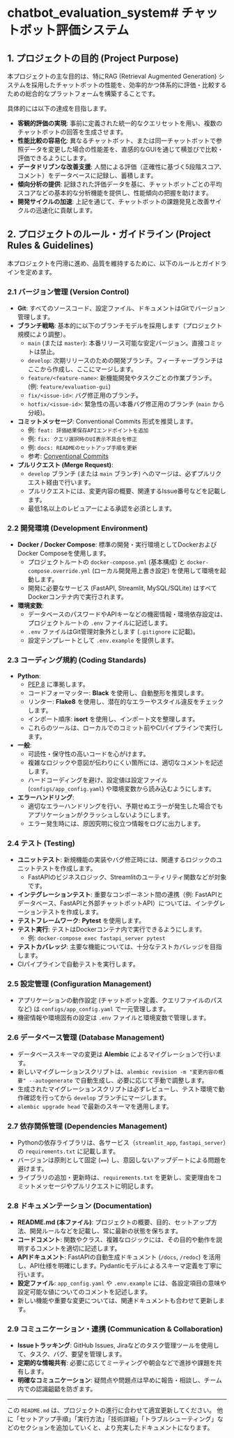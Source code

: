# chatbot_evaluation_system# チャットボット評価システム

## 1. プロジェクトの目的 (Project Purpose)

本プロジェクトの主な目的は、特にRAG (Retrieval Augmented Generation) システムを採用したチャットボットの性能を、効率的かつ体系的に評価・比較するための総合的なプラットフォームを構築することです。

具体的には以下の達成を目指します。

* **客観的評価の実現**: 事前に定義された統一的なクエリセットを用い、複数のチャットボットの回答を生成させます。
* **性能比較の容易化**: 異なるチャットボット、または同一チャットボットで参照データを変更した場合の性能差を、直感的なGUIを通じて横並びで比較・評価できるようにします。
* **データドリブンな改善支援**: 人間による評価（正確性に基づく5段階スコア、コメント）をデータベースに記録し、蓄積します。
* **傾向分析の提供**: 記録された評価データを基に、チャットボットごとの平均スコアなどの基本的な分析機能を提供し、性能傾向の把握を助けます。
* **開発サイクルの加速**: 上記を通じて、チャットボットの課題発見と改善サイクルの迅速化に貢献します。

## 2. プロジェクトのルール・ガイドライン (Project Rules & Guidelines)

本プロジェクトを円滑に進め、品質を維持するために、以下のルールとガイドラインを定めます。

### 2.1 バージョン管理 (Version Control)

* **Git**: すべてのソースコード、設定ファイル、ドキュメントはGitでバージョン管理します。
* **ブランチ戦略**: 基本的に以下のブランチモデルを採用します（プロジェクト規模により調整）。
    * `main` (または `master`): 本番リリース可能な安定バージョン。直接コミットは禁止。
    * `develop`: 次期リリースのための開発ブランチ。フィーチャーブランチはここから作成し、ここにマージします。
    * `feature/<feature-name>`: 新機能開発やタスクごとの作業ブランチ。 (例: `feature/evaluation-gui`)
    * `fix/<issue-id>`: バグ修正用のブランチ。
    * `hotfix/<issue-id>`: 緊急性の高い本番バグ修正用のブランチ (`main` から分岐)。
* **コミットメッセージ**: Conventional Commits 形式を推奨します。
    * 例: `feat: 評価結果保存APIエンドポイントを追加`
    * 例: `fix: クエリ選択時のUI表示不具合を修正`
    * 例: `docs: READMEのセットアップ手順を更新`
    * 参考: [Conventional Commits](https://www.conventionalcommits.org/)
* **プルリクエスト (Merge Request)**:
    * `develop` ブランチ (または `main` ブランチ) へのマージは、必ずプルリクエスト経由で行います。
    * プルリクエストには、変更内容の概要、関連するIssue番号などを記載します。
    * 最低1名以上のレビュアーによる承認を必須とします。

### 2.2 開発環境 (Development Environment)

* **Docker / Docker Compose**: 標準の開発・実行環境としてDockerおよびDocker Composeを使用します。
    * プロジェクトルートの `docker-compose.yml` (基本構成) と `docker-compose.override.yml` (ローカル開発用上書き設定) を使用して環境を起動します。
    * 開発に必要なサービス (FastAPI, Streamlit, MySQL/SQLite) はすべてDockerコンテナ内で実行されます。
* **環境変数**:
    * データベースのパスワードやAPIキーなどの機密情報・環境依存設定は、プロジェクトルートの `.env` ファイルに記述します。
    * `.env` ファイルはGit管理対象外とします (`.gitignore` に記載)。
    * 設定テンプレートとして `.env.example` を提供します。

### 2.3 コーディング規約 (Coding Standards)

* **Python**:
    * [PEP 8](https://www.python.org/dev/peps/pep-0008/) に準拠します。
    * コードフォーマッター: **Black** を使用し、自動整形を推奨します。
    * リンター: **Flake8** を使用し、潜在的なエラーやスタイル違反をチェックします。
    * インポート順序: **isort** を使用し、インポート文を整理します。
    * これらのツールは、ローカルでのコミット前やCIパイプラインで実行します。
* **一般**:
    * 可読性・保守性の高いコードを心がけます。
    * 複雑なロジックや意図が伝わりにくい箇所には、適切なコメントを記述します。
    * ハードコーディングを避け、設定値は設定ファイル (`configs/app_config.yaml`) や環境変数から読み込むようにします。
* **エラーハンドリング**:
    * 適切なエラーハンドリングを行い、予期せぬエラーが発生した場合でもアプリケーションがクラッシュしないようにします。
    * エラー発生時には、原因究明に役立つ情報をログに出力します。

### 2.4 テスト (Testing)

* **ユニットテスト**: 新規機能の実装やバグ修正時には、関連するロジックのユニットテストを作成します。
    * FastAPIのビジネスロジック、Streamlitのユーティリティ関数などが対象です。
* **インテグレーションテスト**: 重要なコンポーネント間の連携（例: FastAPIとデータベース、FastAPIと外部チャットボットAPI）については、インテグレーションテストを作成します。
* **テストフレームワーク**: **Pytest** を使用します。
* **テスト実行**: テストはDockerコンテナ内で実行できるようにします。
    * 例: `docker-compose exec fastapi_server pytest`
* **テストカバレッジ**: 主要な機能については、十分なテストカバレッジを目指します。
* CIパイプラインで自動テストを実行します。

### 2.5 設定管理 (Configuration Management)

* アプリケーションの動作設定 (チャットボット定義、クエリファイルのパスなど) は `configs/app_config.yaml` で一元管理します。
* 機密情報や環境固有の設定は `.env` ファイルと環境変数で管理します。

### 2.6 データベース管理 (Database Management)

* データベーススキーマの変更は **Alembic** によるマイグレーションで行います。
* 新しいマイグレーションスクリプトは、`alembic revision -m "変更内容の概要" --autogenerate` で自動生成し、必要に応じて手動で調整します。
* 生成されたマイグレーションスクリプトは必ずレビューし、テスト環境で動作確認を行ってから `develop` ブランチにマージします。
* `alembic upgrade head` で最新のスキーマを適用します。

### 2.7 依存関係管理 (Dependencies Management)

* Pythonの依存ライブラリは、各サービス（`streamlit_app`, `fastapi_server`）の `requirements.txt` に記載します。
* バージョンは原則として固定 (`==`) し、意図しないアップデートによる問題を避けます。
* ライブラリの追加・更新時は、`requirements.txt` を更新し、変更理由をコミットメッセージやプルリクエストに明記します。

### 2.8 ドキュメンテーション (Documentation)

* **README.md (本ファイル)**: プロジェクトの概要、目的、セットアップ方法、開発ルールなどを記載し、常に最新の状態を保ちます。
* **コードコメント**: 関数やクラス、複雑なロジックには、その目的や動作を説明するコメントを適切に記述します。
* **APIドキュメント**: FastAPIの自動生成ドキュメント (`/docs`, `/redoc`) を活用し、API仕様を明確にします。Pydanticモデルによるスキーマ定義を丁寧に行います。
* **設定ファイル**: `app_config.yaml` や `.env.example` には、各設定項目の意味や設定可能な値についてのコメントを記述します。
* 新しい機能や重要な変更については、関連ドキュメントも合わせて更新します。

### 2.9 コミュニケーション・連携 (Communication & Collaboration)

* **Issueトラッキング**: GitHub Issues, Jiraなどのタスク管理ツールを使用して、タスク、バグ、要望を管理します。
* **定期的な情報共有**: 必要に応じてミーティングや朝会などで進捗や課題を共有します。
* **明確なコミュニケーション**: 疑問点や問題点は早めに報告・相談し、チーム内での認識齟齬を防ぎます。

---

この `README.md` は、プロジェクトの進行に合わせて適宜更新してください。
他に「セットアップ手順」「実行方法」「技術詳細」「トラブルシューティング」などのセクションを追加していくと、より充実したドキュメントになります。
